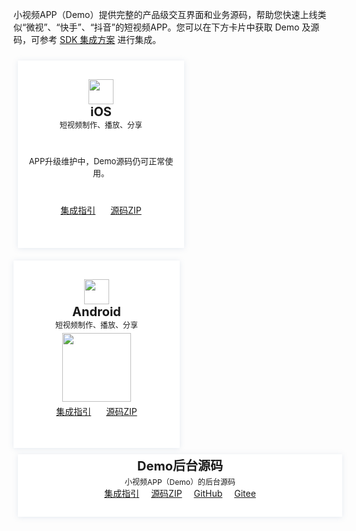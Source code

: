 <style>
.markdown-text-box table th,.markdown-text-box table td{
    text-align: center;
}
/*后台源码的卡片*/
.preview-demo-section .preview-demo-item-cloud {
    display: inline-block;
    width: 489px;
    height: 100px;
    background: #fff;
    box-shadow: 0 1px 8px 0 rgb(156 175 204 / 25%);
    border-radius: 1px;
    text-align: center;
    padding: 0 15px;
    margin: 0px 13px 10px 7px;
    vertical-align: top;
}
/*标题距离卡片上方的尺寸*/
.preview-demo-section .preview-demo-item-cloud .demo-item-header {
    margin-top: 3px;
}

/*小卡片*/
.preview-demo-section .preview-demo-item {
    display: inline-block;
    width: 236px;
    height: 300px;
    background: #fff;
    box-shadow: 0 1px 8px 0 rgb(156 175 204 / 25%);
    border-radius: 1px;
    text-align: center;
    padding: 0 15px;
    margin: 10px 13px 10px 7px;
    vertical-align: top;
}
/*顶部icon距离卡片上方的尺寸*/
.preview-demo-section .preview-demo-item .demo-item-header {
    margin-top: 30px;
}
/*卡片文字描述字体大小，如web：功能演示·示例代码*/
.preview-demo-section .preview-demo-item .demo-item-desc {
    font-size: 12px;
}
/*iOS升级维护说明*/
.preview-demo-section .preview-demo-item .demo-item-desc-2 {
    font-size: 13px;
		text-align: center;
		margin-top: 40px;
}
/*Android底部链接*/
.preview-demo-section .preview-demo-item .demo-item-link {
    font-size: 14px;
	 margin-top: 5px;
	 		white-space: nowrap;
}
/*iOS底部链接*/
.preview-demo-section .preview-demo-item .demo-item-link-2 {
    font-size: 14px;
	  margin-top: 40px;
		white-space: nowrap;
}
/*卡片标题*/
.preview-demo-section .preview-demo-item .demo-item-platform {
    font-size: 20px;
    font-weight: bold;
}
/*卡片顶部icon和标题的距离
.preview-demo-section .preview-demo-item .demo-logo-wrapper {
    line-height: 1;
}
/*顶部icon图标大小*/
.preview-demo-section .preview-demo-item .demo-item-header img {
    box-shadow: none;
    width: 40px;
    height: 40px;
}
/*底部二维码的距离上方位置*/
.preview-demo-section .preview-demo-item.style-qrcode .demo-item-download {
    margin-top: 5px;
}
/*底部二维码大小*/
.preview-demo-section .preview-demo-item .demo-item-download img {
    box-shadow: none;
    width: 110px;
    height: 110px;
}

</style>
小视频APP（Demo）提供完整的产品级交互界面和业务源码，帮助您快速上线类似“微视”、“快手”、“抖音”的短视频APP。您可以在下方卡片中获取 Demo 及源码，可参考 [SDK 集成方案](https://cloud.tencent.com/document/product/584/11638) 进行集成。

<div class="preview-demo-section" id="demo-card">
	 <div class="preview-demo-item style-qrcode">
        <div class="demo-item-header">
            <div class="demo-logo-wrapper">
                <img src="https://qcloudimg.tencent-cloud.cn/raw/36154dc8bb7c93826dbdc6fdcec4e194.svg" data-nonescope="true">
            </div>
            <div class="demo-item-platform">iOS</div>
        </div>
        <div class="demo-item-desc">
           短视频制作、播放、分享
        </div>
        <div class="demo-item-desc-2">
            APP升级维护中，Demo源码仍可正常使用。
        </div>
				<div class="demo-item-link-2">
					<a href="https://cloud.tencent.com/document/product/584/11638">集成指引</a>
				<a  style="margin-left: 20px;" href="https://mediacloud-76607.gzc.vod.tencent-cloud.com/TencentEffect/iOS/2.4.2.114/UGSV-API-Example.zip">源码ZIP</a>
				  </div>
    </div>
    <div class="preview-demo-item style-qrcode" style="margin-left:0">
        <div class="demo-item-header">
            <div class="demo-logo-wrapper">
                <img src="https://qcloudimg.tencent-cloud.cn/raw/53be7f245c4d11d3aefcb6dc53918757.svg" data-nonescope="true">
            </div>
            <div class="demo-item-platform">Android</div>
        </div>
        <div class="demo-item-desc">
             短视频制作、播放、分享
        </div>
        <div class="demo-item-download">
            <img src="https://qcloudimg.tencent-cloud.cn/raw/2dab9ae53f83df1e53348f904ad35ef4.png">
        </div>
					<div class="demo-item-link">
					  	<a href="https://cloud.tencent.com/document/product/584/11631">集成指引</a>
				<a style="margin-left: 20px;" href="https://mediacloud-76607.gzc.vod.tencent-cloud.com/TencentEffect/Android/2.4.2.322.vcube/UGSV-API-Example.zip">源码ZIP</a>
        </div>
				 </div>		
    </div>
    </div>
</div>  

<div class="preview-demo-section" id="demo-card">
	 <div class="preview-demo-item-cloud">
	 <div class="demo-item-header">
            <a style="font-size: 20px;font-weight: bold;">Demo后台源码</a>
</div>
	 <div class="demo-item-header">
 <a style="font-size: 12px;">小视频APP（Demo）的后台源码</a>
 </div>
       	<a href="https://cloud.tencent.com/document/product/584/9371">集成指引</a>
				<a style="margin-left: 15px;" href="https://liteav.sdk.qcloud.com/download/ugc/vod-xiaoshipin-server-master.zip">源码ZIP</a>
				 <a style="margin-left: 15px;" href="https://github.com/tencentyun/vod-xiaoshipin-server">GitHub</a>
				 <a style="margin-left: 15px;" href="https://gitee.com/cloudtencent/vod-xiaoshipin-server">Gitee</a>
      </div>
	     </div>
</div>  
	 
